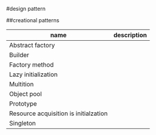 #design pattern

##creational patterns

|name|description|
|----|----|
|Abstract factory||
|Builder||
|Factory method||
|Lazy initialization||
|Multition||
|Object pool||
|Prototype||
|Resource acquisition is initialzation||
|Singleton||
